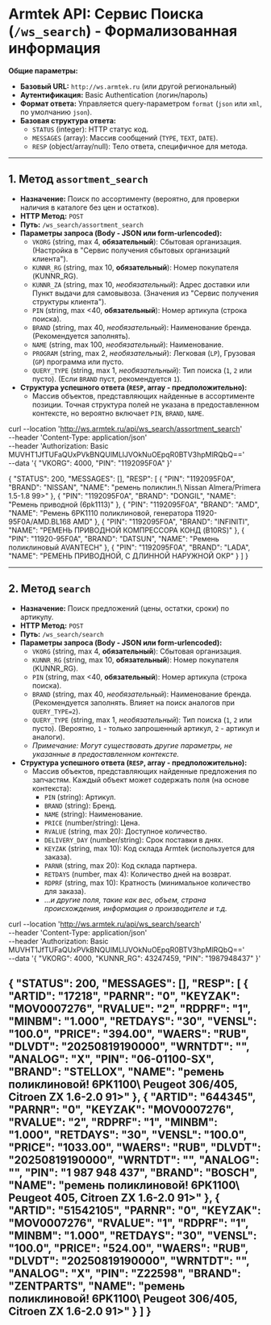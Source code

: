 # Armtek API: Сервис Поиска (`/ws_search`) - Формализованная информация

**Общие параметры:**

*   **Базовый URL:** `http://ws.armtek.ru` (или другой региональный)
*   **Аутентификация:** Basic Authentication (логин/пароль)
*   **Формат ответа:** Управляется query-параметром `format` (`json` или `xml`, по умолчанию `json`).
*   **Базовая структура ответа:**
    *   `STATUS` (integer): HTTP статус код.
    *   `MESSAGES` (array): Массив сообщений (`TYPE`, `TEXT`, `DATE`).
    *   `RESP` (object/array/null): Тело ответа, специфичное для метода.

---

## 1. Метод `assortment_search`

*   **Назначение:** Поиск по ассортименту (вероятно, для проверки наличия в каталоге без цен и остатков).
*   **HTTP Метод:** `POST`
*   **Путь:** `/ws_search/assortment_search`
*   **Параметры запроса (Body - JSON или form-urlencoded):**
    *   `VKORG` (string, max 4, **обязательный**): Сбытовая организация. (Настройка в "Сервис получения сбытовых организаций клиента").
    *   `KUNNR_RG` (string, max 10, **обязательный**): Номер покупателя (KUNNR\_RG).
    *   `KUNNR_ZA` (string, max 10, *необязательный*): Адрес доставки или Пункт выдачи для самовывоза. (Значения из "Сервис получения структуры клиента").
    *   `PIN` (string, max <40, **обязательный**): Номер артикула (строка поиска).
    *   `BRAND` (string, max 40, *необязательный*): Наименование бренда. (Рекомендуется заполнять).
    *   `NAME` (string, max 100, *необязательный*): Наименование.
    *   `PROGRAM` (string, max 2, *необязательный*): Легковая (`LP`), Грузовая (`GP`) программа или пусто.
    *   `QUERY_TYPE` (string, max 1, *необязательный*): Тип поиска (`1`, `2` или пусто). (Если `BRAND` пуст, рекомендуется `1`).
*   **Структура успешного ответа (`RESP`, array - предположительно):**
    *   Массив объектов, представляющих найденные в ассортименте позиции. Точная структура полей не указана в предоставленном контексте, но вероятно включает `PIN`, `BRAND`, `NAME`.

curl --location 'http://ws.armtek.ru/api/ws_search/assortment_search' \
--header 'Content-Type: application/json' \
--header 'Authorization: Basic MUVHT1JfTUFaQUxPVkBNQUlMLlJVOkNuOEpqR0BTV3hpMlRQbQ==' \
--data '{
    "VKORG": 4000,
    "PIN": "1192095F0A"
}'

{
    "STATUS": 200,
    "MESSAGES": [],
    "RESP": [
        {
            "PIN": "1192095F0A",
            "BRAND": "NISSAN",
            "NAME": "ремень поликлин.!\\ Nissan Almera/Primera 1.5-1.8 99>"
        },
        {
            "PIN": "1192095F0A",
            "BRAND": "DONGIL",
            "NAME": "Ремень приводной (6pk1113)"
        },
        {
            "PIN": "1192095F0A",
            "BRAND": "AMD",
            "NAME": "Ремень 6PK1110 поликлиновой, генератора 11920-95F0A/AMD.BL168 AMD"
        },
        {
            "PIN": "1192095F0A",
            "BRAND": "INFINITI",
            "NAME": "РЕМЕНЬ ПРИВОДНОЙ КОМПРЕССОРА КОНД (B10RS)"
        },
        {
            "PIN": "11920-95F0A",
            "BRAND": "DATSUN",
            "NAME": "Ремень поликлиновый AVANTECH"
        },
        {
            "PIN": "1192095F0A",
            "BRAND": "LADA",
            "NAME": "РЕМЕНЬ ПРИВОДНОЙ, С ДЛИННОЙ НАРУЖНОЙ ОКР"
        }
    ]
}

---

## 2. Метод `search`

*   **Назначение:** Поиск предложений (цены, остатки, сроки) по артикулу.
*   **HTTP Метод:** `POST`
*   **Путь:** `/ws_search/search`
*   **Параметры запроса (Body - JSON или form-urlencoded):**
    *   `VKORG` (string, max 4, **обязательный**): Сбытовая организация.
    *   `KUNNR_RG` (string, max 10, **обязательный**): Номер покупателя (KUNNR\_RG).
    *   `PIN` (string, max <40, **обязательный**): Номер артикула (строка поиска).
    *   `BRAND` (string, max 40, *необязательный*): Наименование бренда. (Рекомендуется заполнять. Влияет на поиск аналогов при `QUERY_TYPE=2`).
    *   `QUERY_TYPE` (string, max 1, *необязательный*): Тип поиска (`1`, `2` или пусто). (Вероятно, `1` - только запрошенный артикул, `2` - артикул и аналоги).
    *   *Примечание: Могут существовать другие параметры, не указанные в предоставленном контексте.*
*   **Структура успешного ответа (`RESP`, array - предположительно):**
    *   Массив объектов, представляющих найденные предложения по запчастям. Каждый объект может содержать поля (на основе контекста):
        *   `PIN` (string): Артикул.
        *   `BRAND` (string): Бренд.
        *   `NAME` (string): Наименование.
        *   `PRICE` (number/string): Цена.
        *   `RVALUE` (string, max 20): Доступное количество.
        *   `DELIVERY_DAY` (number/string): Срок поставки в днях.
        *   `KEYZAK` (string, max 10): Код склада Armtek (используется для заказа).
        *   `PARNR` (string, max 20): Код склада партнера.
        *   `RETDAYS` (number, max 4): Количество дней на возврат.
        *   `RDPRF` (string, max 10): Кратность (минимальное количество для заказа).
        *   *...и другие поля, такие как вес, объем, страна происхождения, информация о производителе и т.д.*

curl --location 'http://ws.armtek.ru/api/ws_search/search' \
--header 'Content-Type: application/json' \
--header 'Authorization: Basic MUVHT1JfTUFaQUxPVkBNQUlMLlJVOkNuOEpqR0BTV3hpMlRQbQ==' \
--data '{
    "VKORG": 4000,
    "KUNNR_RG": 43247459,
    "PIN": "1987948437"
}'

{
    "STATUS": 200,
    "MESSAGES": [],
    "RESP": [
        {
            "ARTID": "17218",
            "PARNR": "0",
            "KEYZAK": "MOV0007276",
            "RVALUE": "2",
            "RDPRF": "1",
            "MINBM": "1.000",
            "RETDAYS": "30",
            "VENSL": "100.0",
            "PRICE": "394.00",
            "WAERS": "RUB",
            "DLVDT": "20250819190000",
            "WRNTDT": "",
            "ANALOG": "X",
            "PIN": "06-01100-SX",
            "BRAND": "STELLOX",
            "NAME": "ремень поликлиновой! 6PK1100\\ Peugeot 306/405, Citroen ZX 1.6-2.0 91>"
        },
        {
            "ARTID": "644345",
            "PARNR": "0",
            "KEYZAK": "MOV0007276",
            "RVALUE": "2",
            "RDPRF": "1",
            "MINBM": "1.000",
            "RETDAYS": "30",
            "VENSL": "100.0",
            "PRICE": "1033.00",
            "WAERS": "RUB",
            "DLVDT": "20250819190000",
            "WRNTDT": "",
            "ANALOG": "",
            "PIN": "1 987 948 437",
            "BRAND": "BOSCH",
            "NAME": "ремень поликлиновой! 6PK1100\\ Peugeot 405, Citroen ZX 1.6-2.0 91>"
        },
        {
            "ARTID": "51542105",
            "PARNR": "0",
            "KEYZAK": "MOV0007276",
            "RVALUE": "1",
            "RDPRF": "1",
            "MINBM": "1.000",
            "RETDAYS": "30",
            "VENSL": "100.0",
            "PRICE": "524.00",
            "WAERS": "RUB",
            "DLVDT": "20250819190000",
            "WRNTDT": "",
            "ANALOG": "X",
            "PIN": "Z22598",
            "BRAND": "ZENTPARTS",
            "NAME": "ремень поликлиновой! 6PK1100\\ Peugeot 306/405, Citroen ZX 1.6-2.0 91>"
        }
    ]
}    
---